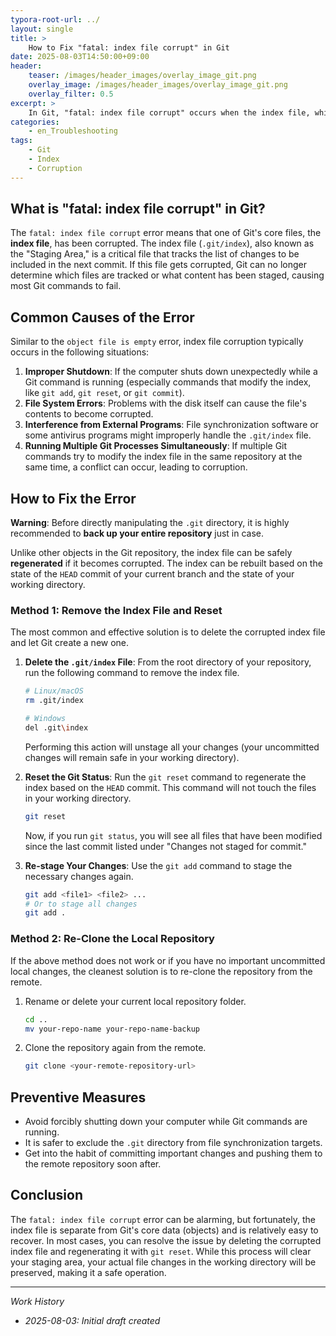 ```yaml
---
typora-root-url: ../
layout: single
title: >
    How to Fix "fatal: index file corrupt" in Git
date: 2025-08-03T14:50:00+09:00
header:
    teaser: /images/header_images/overlay_image_git.png
    overlay_image: /images/header_images/overlay_image_git.png
    overlay_filter: 0.5
excerpt: >
    In Git, "fatal: index file corrupt" occurs when the index file, which tracks the staging area, is damaged. This article explains the cause of the error and how to fix it.
categories:
    - en_Troubleshooting
tags:
    - Git
    - Index
    - Corruption
---
```


## What is "fatal: index file corrupt" in Git?

The `fatal: index file corrupt` error means that one of Git's core files, the **index file**, has been corrupted. The index file (`.git/index`), also known as the "Staging Area," is a critical file that tracks the list of changes to be included in the next commit. If this file gets corrupted, Git can no longer determine which files are tracked or what content has been staged, causing most Git commands to fail.

## Common Causes of the Error

Similar to the `object file is empty` error, index file corruption typically occurs in the following situations:

1.  **Improper Shutdown**: If the computer shuts down unexpectedly while a Git command is running (especially commands that modify the index, like `git add`, `git reset`, or `git commit`).
2.  **File System Errors**: Problems with the disk itself can cause the file's contents to become corrupted.
3.  **Interference from External Programs**: File synchronization software or some antivirus programs might improperly handle the `.git/index` file.
4.  **Running Multiple Git Processes Simultaneously**: If multiple Git commands try to modify the index file in the same repository at the same time, a conflict can occur, leading to corruption.

## How to Fix the Error

**Warning**: Before directly manipulating the `.git` directory, it is highly recommended to **back up your entire repository** just in case.

Unlike other objects in the Git repository, the index file can be safely **regenerated** if it becomes corrupted. The index can be rebuilt based on the state of the `HEAD` commit of your current branch and the state of your working directory.

### Method 1: Remove the Index File and Reset

The most common and effective solution is to delete the corrupted index file and let Git create a new one.

1.  **Delete the `.git/index` File**:
    From the root directory of your repository, run the following command to remove the index file.
    ```bash
    # Linux/macOS
    rm .git/index

    # Windows
    del .git\index
    ```
    Performing this action will unstage all your changes (your uncommitted changes will remain safe in your working directory).

2.  **Reset the Git Status**:
    Run the `git reset` command to regenerate the index based on the `HEAD` commit. This command will not touch the files in your working directory.
    ```bash
    git reset
    ```
    Now, if you run `git status`, you will see all files that have been modified since the last commit listed under "Changes not staged for commit."

3.  **Re-stage Your Changes**:
    Use the `git add` command to stage the necessary changes again.
    ```bash
    git add <file1> <file2> ...
    # Or to stage all changes
    git add .
    ```

### Method 2: Re-Clone the Local Repository

If the above method does not work or if you have no important uncommitted local changes, the cleanest solution is to re-clone the repository from the remote.

1.  Rename or delete your current local repository folder.
    ```bash
    cd ..
    mv your-repo-name your-repo-name-backup
    ```

2.  Clone the repository again from the remote.
    ```bash
    git clone <your-remote-repository-url>
    ```

## Preventive Measures

-   Avoid forcibly shutting down your computer while Git commands are running.
-   It is safer to exclude the `.git` directory from file synchronization targets.
-   Get into the habit of committing important changes and pushing them to the remote repository soon after.

## Conclusion

The `fatal: index file corrupt` error can be alarming, but fortunately, the index file is separate from Git's core data (objects) and is relatively easy to recover. In most cases, you can resolve the issue by deleting the corrupted index file and regenerating it with `git reset`. While this process will clear your staging area, your actual file changes in the working directory will be preserved, making it a safe operation.

---
*Work History*
- *2025-08-03: Initial draft created*